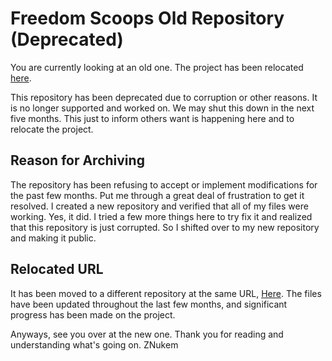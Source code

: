 # Freedom Scoops Old Repository (Deprecated)
You are currently looking at an old one. The project has been relocated [here](https://github.com/FreedomScoops/FreedomScoops). 

This repository has been deprecated due to corruption or other reasons. It is no longer supported and worked on. 
We may shut this down in the next five months. This just to inform others want is happening here and to relocate the project.

## Reason for Archiving
The repository has been refusing to accept or implement modifications for the past few months. Put me through a great deal of frustration to get it resolved.
I created a new repository and verified that all of my files were working. Yes, it did. I tried a few more things here to try fix it and realized that this repository is just corrupted. 
So I shifted over to my new repository and making it public.

## Relocated URL
It has been moved to a different repository at the same URL, [Here](https://github.com/FreedomScoops/FreedomScoops). 
The files have been updated throughout the last few months, and significant progress has been made on the project.

Anyways, see you over at the new one. Thank you for reading and understanding what's going on. ZNukem
